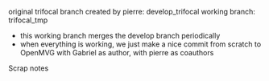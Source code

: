 original trifocal branch  created by pierre: develop_trifocal
working branch: trifocal_tmp
  - this working branch merges the develop branch periodically
  - when everything is working, we just make a nice commit from scratch to
    OpenMVG with Gabriel as author, with pierre as coauthors


Scrap notes

